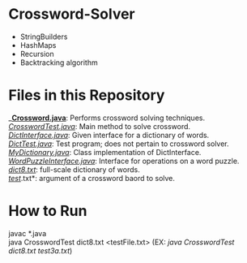 # Crossword-Solver
- StringBuilders<br>
- HashMaps<br>
- Recursion<br>
- Backtracking algorithm<br>

# Files in this Repository
_**<ins>Crossword.java</ins>**: Performs crossword solving techniques.<br>
*<ins>CrosswordTest.java</ins>*: Main method to solve crossword.<br>
*<ins>DictInterface.java</ins>*: Given interface for a dictionary of words.<br>
*<ins>DictTest.java</ins>*: Test program; does not pertain to crossword solver.<br>
*<ins>MyDictionary.java</ins>*: Class implementation of DictInterface.<br>
*<ins>WordPuzzleInterface.java</ins>*: Interface for operations on a word puzzle.<br>
*<ins>dict8.txt</ins>*: full-scale dictionary of words.<br>
*<ins>test*.txt</ins>*: argument of a crossword baord to solve.<br>

# How to Run
javac *.java<br>
java CrosswordTest dict8.txt <testFile.txt> (EX: _java CrosswordTest dict8.txt test3a.txt_)
